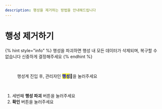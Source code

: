 ```yaml
---
description: 행성을 제거하는 방법을 안내해드립니다
---
```


# 행성 제거하기

{% hint style="info" %}
행성을 파괴하면 행성 내 모든 데이터가 삭제되며, 복구할 수 없습니다 신중하게 결정해주세요
{% endhint %}

<figure><img src="../../../.gitbook/assets/스크린샷 2023-11-20 오후 10.27.38.png" alt=""><figcaption><p>행성계 진입 후, 관리자인 <mark style="color:blue;"><strong>행성</strong></mark>을 눌러주세요  </p></figcaption></figure>

<figure><img src="../../../.gitbook/assets/스크린샷-2023-11-20-오후-10.27.49.png" alt=""><figcaption></figcaption></figure>

1. 세번째 **행성 파괴** 버튼을 눌러주세요
2. **확인** 버튼을 눌러주세요&#x20;
